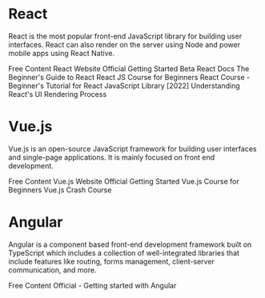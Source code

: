 <DedicatedRoadmap
  href='/react'
  title='React Roadmap'
  description='Click to check the detailed React Roadmap.'
/>

# React

React is the most popular front-end JavaScript library for building user interfaces. React can also render on the server using Node and power mobile apps using React Native.

<ResourceGroupTitle>Free Content</ResourceGroupTitle>
<BadgeLink colorScheme='blue' badgeText='Official Website' href='https://reactjs.org/'>React Website</BadgeLink>
<BadgeLink colorScheme='yellow' badgeText='Read' href='https://reactjs.org/tutorial/tutorial.html'>Official Getting Started</BadgeLink>
<BadgeLink colorScheme='yellow' badgeText='Read' href='https://beta.reactjs.org/'>Beta React Docs</BadgeLink>
<BadgeLink badgeText='Course' colorScheme='green' href='https://egghead.io/courses/the-beginner-s-guide-to-react'>The Beginner's Guide to React</BadgeLink>
<BadgeLink badgeText='Watch' href='https://www.youtube.com/watch?v=nTeuhbP7wdE'>React JS Course for Beginners</BadgeLink>
<BadgeLink badgeText='Watch' href='https://www.youtube.com/watch?v=bMknfKXIFA8'>React Course - Beginner's Tutorial for React JavaScript Library [2022]</BadgeLink>
<BadgeLink badgeText='Watch' href='https://www.youtube.com/watch?v=i793Qm6kv3U'>Understanding React's UI Rendering Process</BadgeLink>


<DedicatedRoadmap 
  href='/vue'
  title='Vue Roadmap'
  description='Click to check the detailed Vue Roadmap.'
/>

# Vue.js

Vue.js is an open-source JavaScript framework for building user interfaces and single-page applications. It is mainly focused on front end development.

<ResourceGroupTitle>Free Content</ResourceGroupTitle>
<BadgeLink colorScheme='blue' badgeText='Official Website' href='https://vuejs.org/'>Vue.js Website</BadgeLink>
<BadgeLink colorScheme='blue' badgeText='Official Guide' href='https://vuejs.org/v2/guide/'>Official Getting Started</BadgeLink>
<BadgeLink badgeText='Watch' href='https://www.youtube.com/watch?v=FXpIoQ_rT_c'>Vue.js Course for Beginners</BadgeLink>
<BadgeLink badgeText='Watch' href='https://www.youtube.com/watch?v=qZXt1Aom3Cs'>Vue.js Crash Course</BadgeLink>


<DedicatedRoadmap
  href='/angular'
  title='Angular Roadmap'
  description='Click to check the detailed Angular Roadmap.'
/>

# Angular

Angular is a component based front-end development framework built on TypeScript which includes a collection of well-integrated libraries that include features like routing, forms management, client-server communication, and more.

<ResourceGroupTitle>Free Content</ResourceGroupTitle>
<BadgeLink badgeText='Read' colorScheme="yellow" href='https://angular.io/start'>Official - Getting started with Angular</BadgeLink>
